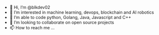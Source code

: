 - 👋 Hi, I’m @blkdev02
- 👀 I’m interested in machine learning, devops, blockchain and AI robotics 
- 🌱 I’m able to code python, Golang, Java, Javascript and C++ 
- 💞️ I’m looking to collaborate on open source projects 
- 📫 How to reach me ...

<!---
blkdev02/blkdev02 is a ✨ special ✨ repository because its `README.md` (this file) appears on your GitHub profile.
You can click the Preview link to take a look at your changes.
--->
